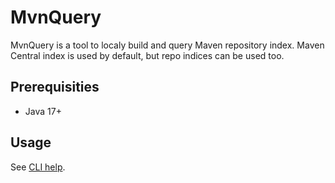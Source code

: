 # MvnQuery

MvnQuery is a tool to localy build and query Maven repository index. 
Maven Central index is used by default, but repo indices can be used too.

## Prerequisities

* Java 17+

## Usage

See [CLI help](cli.md).
